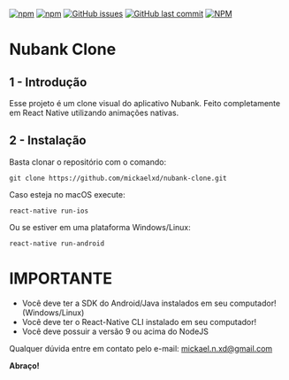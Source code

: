 
[![npm](https://img.shields.io/npm/v/react-native-template-rocketseat-basic.svg?label=npm%20package)](https://www.npmjs.com/package/react-native-template-rocketseat-basic)
[![npm](https://img.shields.io/npm/dt/react-native-template-rocketseat-basic.svg)](https://www.npmjs.com/package/react-native-template-rocketseat-basic)
[![GitHub issues](https://img.shields.io/github/issues-raw/rocketseat/react-native-template-rocketseat-basic.svg)](https://github.com/Rocketseat/react-native-template-rocketseat-basic/issues)
[![GitHub last commit](https://img.shields.io/github/last-commit/rocketseat/react-native-template-rocketseat-basic.svg)](https://github.com/Rocketseat/react-native-template-rocketseat-basic/commits/master)
[![NPM](https://img.shields.io/npm/l/react-native-template-rocketseat-basic.svg)](https://choosealicense.com/licenses/mit)

# Nubank Clone

## 1 - Introdução

Esse projeto é um clone visual do aplicativo Nubank. Feito completamente em React Native utilizando animações nativas.

## 2 - Instalação

Basta clonar o repositório com o comando:

    git clone https://github.com/mickaelxd/nubank-clone.git
Caso esteja no macOS execute:

    react-native run-ios
Ou se estiver em uma plataforma Windows/Linux:

    react-native run-android

# **IMPORTANTE**

 - Você deve ter a SDK do Android/Java instalados em seu computador! (Windows/Linux)
 - Você deve ter o React-Native CLI instalado em seu computador!
 - Você deve possuir a versão 9 ou acima do NodeJS

Qualquer dúvida entre em contato pelo e-mail: mickael.n.xd@gmail.com

**Abraço!**

